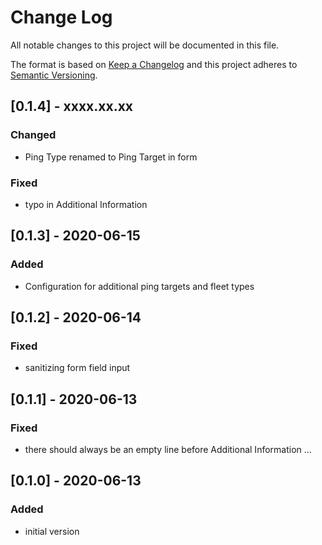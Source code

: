 # Change Log

All notable changes to this project will be documented in this file.

The format is based on [Keep a Changelog](http://keepachangelog.com/)
and this project adheres to [Semantic Versioning](http://semver.org/).


## [0.1.4] -  xxxx.xx.xx
### Changed
- Ping Type renamed to Ping Target in form

### Fixed
- typo in Additional Information

## [0.1.3] - 2020-06-15
### Added
- Configuration for additional ping targets and fleet types

## [0.1.2] - 2020-06-14
### Fixed
- sanitizing form field input 

## [0.1.1] - 2020-06-13
### Fixed
- there should always be an empty line before Additional Information ...

## [0.1.0] - 2020-06-13
### Added
- initial version
